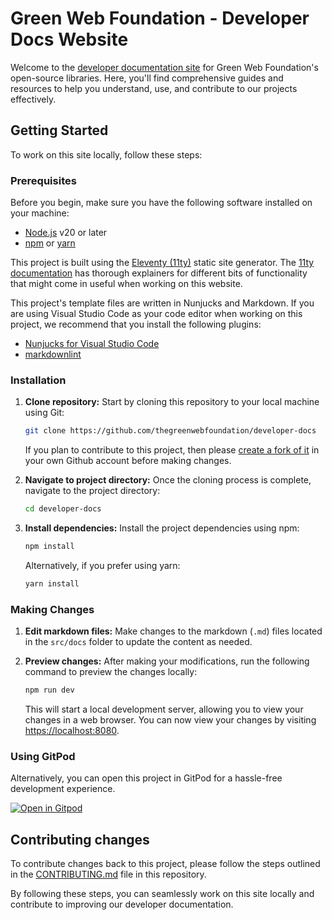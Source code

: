 # Green Web Foundation - Developer Docs Website

Welcome to the [developer documentation site](https://developers.thegreenwebfoundation.org/) for Green Web Foundation's open-source libraries. Here, you'll find comprehensive guides and resources to help you understand, use, and contribute to our projects effectively.

## Getting Started

To work on this site locally, follow these steps:

### Prerequisites

Before you begin, make sure you have the following software installed on your machine:

- [Node.js](https://nodejs.org/) v20 or later
- [npm](https://www.npmjs.com/) or [yarn](https://yarnpkg.com/)

This project is built using the [Eleventy (11ty)](https://www.11ty.dev/) static site generator. The [11ty documentation](https://www.11ty.dev/docs/) has thorough explainers for different bits of functionality that might come in useful when working on this website.

This project's template files are written in Nunjucks and Markdown. If you are using Visual Studio Code as your code editor when working on this project, we recommend that you install the following plugins:

- [Nunjucks for Visual Studio Code](https://marketplace.visualstudio.com/items?itemName=ronnidc.nunjucks)
- [markdownlint](https://marketplace.visualstudio.com/items?itemName=DavidAnson.vscode-markdownlint)

### Installation

1. **Clone repository:** Start by cloning this repository to your local machine using Git:

   ```bash
   git clone https://github.com/thegreenwebfoundation/developer-docs
   ```

   If you plan to contribute to this project, then please [create a fork of it](https://github.com/thegreenwebfoundation/developer-docs/fork) in your own Github account before making changes.

2. **Navigate to project directory:** Once the cloning process is complete, navigate to the project directory:

   ```bash
   cd developer-docs
   ```

3. **Install dependencies:** Install the project dependencies using npm:

   ```bash
   npm install
   ```

   Alternatively, if you prefer using yarn:

   ```bash
   yarn install
   ```

### Making Changes

1. **Edit markdown files:** Make changes to the markdown (`.md`) files located in the `src/docs` folder to update the content as needed.

2. **Preview changes:** After making your modifications, run the following command to preview the changes locally:

   ```bash
   npm run dev
   ```

   This will start a local development server, allowing you to view your changes in a web browser. You can now view your changes by visiting [https://localhost:8080](https://localhost:8080).

### Using GitPod

Alternatively, you can open this project in GitPod for a hassle-free development experience.

[![Open in Gitpod](https://gitpod.io/button/open-in-gitpod.svg)](https://gitpod.io/#https://github.com/thegreenwebfoundation/developer-docs)

## Contributing changes

To contribute changes back to this project, please follow the steps outlined in the [CONTRIBUTING.md](/CONTRIBUTING.md) file in this repository.

By following these steps, you can seamlessly work on this site locally and contribute to improving our developer documentation.
